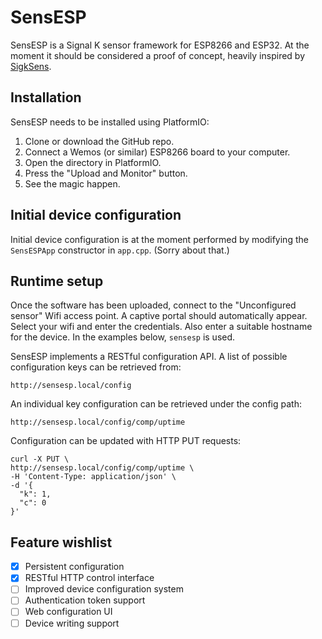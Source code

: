 # SensESP

SensESP is a Signal K sensor framework for ESP8266 and ESP32. At the moment it should be considered a proof of concept, heavily inspired by [SigkSens](https://github.com/mxtommy/SigkSens).

## Installation

SensESP needs to be installed using PlatformIO:

1. Clone or download the GitHub repo.
2. Connect a Wemos (or similar) ESP8266 board to your computer.
3. Open the directory in PlatformIO.
4. Press the "Upload and Monitor" button.
5. See the magic happen.

## Initial device configuration

Initial device configuration is at the moment performed by
modifying the `SensESPApp` constructor in `app.cpp`.
(Sorry about that.)

## Runtime setup

Once the software has been uploaded, connect to the
"Unconfigured sensor" Wifi access point. A captive portal
should automatically appear. Select your wifi and enter
the credentials. Also enter a suitable hostname for the
device. In the examples below, `sensesp` is used.

SensESP implements a RESTful configuration API. A list of
possible configuration keys can be retrieved from:

    http://sensesp.local/config

An individual key configuration can be retrieved under
the config path:

    http://sensesp.local/config/comp/uptime

Configuration can be updated with HTTP PUT requests:

    curl -X PUT \
    http://sensesp.local/config/comp/uptime \
    -H 'Content-Type: application/json' \
    -d '{
      "k": 1,
      "c": 0
    }'

## Feature wishlist

- [x] Persistent configuration
- [x] RESTful HTTP control interface
- [ ] Improved device configuration system
- [ ] Authentication token support
- [ ] Web configuration UI
- [ ] Device writing support